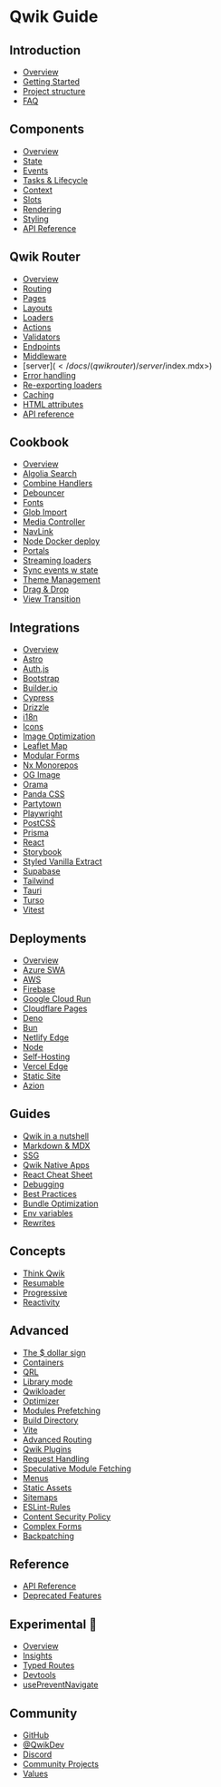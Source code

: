 # Qwik Guide

## Introduction

- [Overview](</docs/(qwik)/index.mdx>)
- [Getting Started](</docs/(qwik)/getting-started/index.mdx>)
- [Project structure](</docs/(qwikrouter)/project-structure/index.mdx>)
- [FAQ](</docs/(qwik)/faq/index.mdx>)

## Components

- [Overview](</docs/(qwik)/components/overview/index.mdx>)
- [State](</docs/(qwik)/components/state/index.mdx>)
- [Events](</docs/(qwik)/components/events/index.mdx>)
- [Tasks & Lifecycle](</docs/(qwik)/components/tasks/index.mdx>)
- [Context](</docs/(qwik)/components/context/index.mdx>)
- [Slots](</docs/(qwik)/components/slots/index.mdx>)
- [Rendering](</docs/(qwik)/components/rendering/index.mdx>)
- [Styling](</docs/(qwik)/components/styles/index.mdx>)
- [API Reference](/api/qwik/)

## Qwik Router

- [Overview](</docs/(qwikrouter)/qwikrouter/index.mdx>)
- [Routing](</docs/(qwikrouter)/routing/index.mdx>)
- [Pages](</docs/(qwikrouter)/pages/index.mdx>)
- [Layouts](</docs/(qwikrouter)/layout/index.mdx>)
- [Loaders](</docs/(qwikrouter)/route-loader/index.mdx>)
- [Actions](</docs/(qwikrouter)/action/index.mdx>)
- [Validators](</docs/(qwikrouter)/validator/index.mdx>)
- [Endpoints](</docs/(qwikrouter)/endpoints/index.mdx>)
- [Middleware](</docs/(qwikrouter)/middleware/index.mdx>)
- [server$](</docs/(qwikrouter)/server$/index.mdx>)
- [Error handling](</docs/(qwikrouter)/error-handling/index.mdx>)
- [Re-exporting loaders](</docs/(qwikrouter)/re-exporting-loaders/index.mdx>)
- [Caching](</docs/(qwikrouter)/caching/index.mdx>)
- [HTML attributes](</docs/(qwikrouter)/html-attributes/index.mdx>)
- [API reference](</docs/(qwikrouter)/api/index.mdx>)

## Cookbook

- [Overview](/docs/cookbook/index.mdx)
- [Algolia Search](/docs/cookbook/algolia-search/index.mdx)
- [Combine Handlers](/docs/cookbook/combine-request-handlers/index.mdx)
- [Debouncer](/docs/cookbook/debouncer/index.mdx)
- [Fonts](/docs/cookbook/fonts/index.mdx)
- [Glob Import](/docs/cookbook/glob-import/index.mdx)
- [Media Controller](/docs/cookbook/mediaController/index.mdx)
- [NavLink](/docs/cookbook/nav-link/index.mdx)
- [Node Docker deploy](/docs/cookbook/node-docker-deploy/index.mdx)
- [Portals](/docs/cookbook/portals/index.mdx)
- [Streaming loaders](/docs/cookbook/streaming-deferred-loaders/index.mdx)
- [Sync events w state](/docs/cookbook/sync-events/index.mdx)
- [Theme Management](/docs/cookbook/theme-management/index.mdx)
- [Drag & Drop](/docs/cookbook/drag&drop/index.mdx)
- [View Transition](/docs/cookbook/view-transition/index.mdx)

## Integrations

- [Overview](integrations/index.mdx)
- [Astro](integrations/astro/index.mdx)
- [Auth.js](integrations/authjs/index.mdx)
- [Bootstrap](integrations/bootstrap/index.mdx)
- [Builder.io](integrations/builderio/index.mdx)
- [Cypress](integrations/cypress/index.mdx)
- [Drizzle](integrations/drizzle/index.mdx)
- [i18n](integrations/i18n/index.mdx)
- [Icons](integrations/icons/index.mdx)
- [Image Optimization](integrations/image-optimization/index.mdx)
- [Leaflet Map](integrations/leaflet-map/index.mdx)
- [Modular Forms](integrations/modular-forms/index.mdx)
- [Nx Monorepos](integrations/nx/index.mdx)
- [OG Image](integrations/og-img/index.mdx)
- [Orama](integrations/orama/index.mdx)
- [Panda CSS](integrations/panda-css/index.mdx)
- [Partytown](integrations/partytown/index.mdx)
- [Playwright](integrations/playwright/index.mdx)
- [PostCSS](integrations/postcss/index.mdx)
- [Prisma](integrations/prisma/index.mdx)
- [React](integrations/react/index.mdx)
- [Storybook](integrations/storybook/index.mdx)
- [Styled Vanilla Extract](integrations/styled-vanilla-extract/index.mdx)
- [Supabase](integrations/supabase/index.mdx)
- [Tailwind](integrations/tailwind/index.mdx)
- [Tauri](integrations/tauri/index.mdx)
- [Turso](integrations/turso/index.mdx)
- [Vitest](integrations/vitest/index.mdx)

## Deployments

- [Overview](deployments/index.mdx)
- [Azure SWA](deployments/azure-swa/index.mdx)
- [AWS](deployments/aws-lambda/index.mdx)
- [Firebase](deployments/firebase/index.mdx)
- [Google Cloud Run](deployments/gcp-cloud-run/index.mdx)
- [Cloudflare Pages](deployments/cloudflare-pages/index.mdx)
- [Deno](deployments/deno/index.mdx)
- [Bun](deployments/bun/index.mdx)
- [Netlify Edge](deployments/netlify-edge/index.mdx)
- [Node](deployments/node/index.mdx)
- [Self-Hosting](deployments/self-hosting/index.mdx)
- [Vercel Edge](deployments/vercel-edge/index.mdx)
- [Static Site](deployments/static/index.mdx)
- [Azion](deployments/azion/index.mdx)

## Guides

- [Qwik in a nutshell](</docs/(qwikrouter)/guides/qwik-nutshell/index.mdx>)
- [Markdown & MDX](</docs/(qwikrouter)/guides/mdx/index.mdx>)
- [SSG](</docs/(qwikrouter)/guides/static-site-generation/index.mdx>)
- [Qwik Native Apps](</docs/(qwikrouter)/guides/capacitor/index.mdx>)
- [React Cheat Sheet](</docs/(qwikrouter)/guides/react-cheat-sheet/index.mdx>)
- [Debugging](</docs/(qwikrouter)/guides/debugging/index.mdx>)
- [Best Practices](</docs/(qwikrouter)/guides/best-practices/index.mdx>)
- [Bundle Optimization](</docs/(qwikrouter)/guides/bundle/index.mdx>)
- [Env variables](</docs/(qwikrouter)/guides/env-variables/index.mdx>)
- [Rewrites](<docs/(qwikrouter)/guides/rewrites/index.mdx>)

## Concepts

- [Think Qwik](</docs/(qwik)/concepts/think-qwik/index.mdx>)
- [Resumable](</docs/(qwik)/concepts/resumable/index.mdx>)
- [Progressive](</docs/(qwik)/concepts/progressive/index.mdx>)
- [Reactivity](</docs/(qwik)/concepts/reactivity/index.mdx>)

## Advanced

- [The $ dollar sign](</docs/(qwik)/advanced/dollar/index.mdx>)
- [Containers](</docs/(qwik)/advanced/containers/index.mdx>)
- [QRL](</docs/(qwik)/advanced/qrl/index.mdx>)
- [Library mode](</docs/(qwik)/advanced/library/index.mdx>)
- [Qwikloader](</docs/(qwik)/advanced/qwikloader/index.mdx>)
- [Optimizer](</docs/(qwik)/advanced/optimizer/index.mdx>)
- [Modules Prefetching](</docs/(qwik)/advanced/modules-prefetching/index.mdx>)
- [Build Directory](</docs/(qwik)/advanced/custom-build-dir/index.mdx>)
- [Vite](</docs/(qwik)/advanced/vite/index.mdx>)
- [Advanced Routing](</docs/(qwikrouter)/advanced/routing/index.mdx>)
- [Qwik Plugins](</docs/(qwikrouter)/advanced/plugins/index.mdx>)
- [Request Handling](</docs/(qwikrouter)/advanced/request-handling/index.mdx>)
- [Speculative Module Fetching](</docs/(qwikrouter)/advanced/speculative-module-fetching/index.mdx>)
- [Menus](</docs/(qwikrouter)/advanced/menu/index.mdx>)
- [Static Assets](</docs/(qwikrouter)/advanced/static-assets/index.mdx>)
- [Sitemaps](</docs/(qwikrouter)/advanced/sitemaps/index.mdx>)
- [ESLint-Rules](</docs/(qwik)/advanced/eslint/index.mdx>)
- [Content Security Policy](</docs/(qwikrouter)/advanced/content-security-policy/index.mdx>)
- [Complex Forms](</docs/(qwikrouter)/advanced/complex-forms/index.mdx>)
- [Backpatching](</docs/(qwik)/advanced/backpatching/index.mdx>)

## Reference

- [API Reference](/api/)
- [Deprecated Features](</docs/(qwik)/deprecated-features/index.mdx>)

## Experimental 🧪

- [Overview](/docs/labs/index.mdx)
- [Insights](/docs/labs/insights/index.mdx)
- [Typed Routes](/docs/labs/typed-routes/index.mdx)
- [Devtools](/docs/labs/devtools/index.mdx)
- [usePreventNavigate](/docs/labs/usePreventNavigate/index.mdx)

## Community

- [GitHub](https://github.com/QwikDev/qwik)
- [@QwikDev](https://twitter.com/QwikDev)
- [Discord](https://qwik.dev/chat)
- [Community Projects](/community/projects/index.mdx)
- [Values](/community/values/index.mdx)
